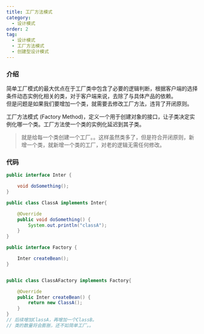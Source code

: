 ```yaml
---
title: 工厂方法模式
category:
  - 设计模式
order: 2
tag:
  - 设计模式
  - 工厂方法模式
  - 创建型设计模式
---
```


### 介绍
简单工厂模式的最大优点在于工厂类中包含了必要的逻辑判断，根据客户端的选择条件动态实例化相关的类，对于客户端来说，去除了与具体产品的依赖。  
但是问题是如果我们要增加一个类，就需要去修改工厂方法，违背了开闭原则。   

工厂方法模式 (Factory Method)，定义一个用于创建对象的接口，让子类决定实例化哪一个类。工厂方法使一个类的实例化延迟到其子类。
> 就是给每一个类创建一个工厂。。这样虽然类多了，但是符合开闭原则，新增一个类，就新增一个类的工厂，对老的逻辑无需任何修改。

### 代码

```java
public interface Inter {

    void doSomething();
}

public class ClassA implements Inter{

    @Override
    public void doSomething() {
        System.out.println("classA");
    }
}

public interface Factory {

    Inter createBean();
}


public class ClassAFactory implements Factory{

    @Override
    public Inter createBean() {
        return new ClassA();
    }
}
// 后续增加ClassA，再增加一个ClassB。
// 类的数量将会膨胀，还不如简单工厂。。

```